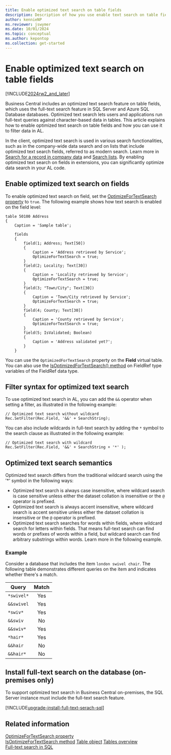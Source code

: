 ```yaml
---
title: Enable optimized text search on table fields
description: Description of how you use enable text search on table fields.
author: kennieNP
ms.reviewer: jswymer
ms.date: 10/01/2024
ms.topic: conceptual
ms.author: kepontop
ms.collection: get-started
---
```

# Enable optimized text search on table fields

[!INCLUDE[2024rw2_and_later](includes/2024rw2_and_later.md)]

Business Central includes an optimized text search feature on table fields, which uses the full-text search feature in SQL Server and Azure SQL Database databases. Optimized text search lets users and applications run full-text queries against character-based data in tables. This article explains how to enable optimized text search on table fields and how you can use it to filter data in AL.

In the client, optimized text search is used in various search functionalities, such as in the company-wide data search and on lists that include optimized text search fields, referred to as modern search. Learn more in [Search for a record in company data](/dynamics365/business-central/ui-search-data) and [Search lists](/dynamics365/business-central/ui-enter-criteria-filters#searching). By enabling optimized text search on fields in extensions, you can significantly optimize data search in your AL code.

## Enable optimized text search on fields

To enable optimized text search on field, set the [OptimizeForTextSearch property](properties/devenv-optimizefortextsearch-property.md) to `true`. The following example shows how text search is enabled on the field level:

```AL
table 50100 Address
{
    Caption = 'Sample table';

    fields
    {
        field(1; Address; Text[50])
        {
            Caption = 'Address retrieved by Service';
            OptimizeForTextSearch = true;
        }
        field(2; Locality; Text[30])
        {
            Caption = 'Locality retrieved by Service';
            OptimizeForTextSearch = true;
        }
        field(3; "Town/City"; Text[30])
        {
            Caption = 'Town/City retrieved by Service';
            OptimizeForTextSearch = true;            
        }
        field(4; County; Text[30])
        {
            Caption = 'County retrieved by Service';
            OptimizeForTextSearch = true;
        }
        field(5; IsValidated; Boolean)
        {
            Caption = 'Address validated yet?';
        }        
    }
```

You can use the `OptimizedForTextSearch` property on the **Field** virtual table. You can also use the [IsOptimizedForTextSearch() method](methods-auto/fieldref/fieldref-isoptimizedfortextsearch-method.md) on FieldRef type variables of the FieldRef data type.

## Filter syntax for optimized text search

To use optimized text search in AL, you can add the `&&` operator when setting a filter, as illustrated in the following example: 

```AL
// Optimized text search without wildcard
Rec.SetFilter(Rec.Field, '&&' + SearchString);
```

You can also include wildcards in full-text search by adding the `*` symbol to the search clause as illustrated in the following example:

```AL
// Optimized text search with wildcard
Rec.SetFilter(Rec.Field, '&&' + SearchString + '*' ); 
```

## Optimized text search semantics

Optimized text search differs from the traditional wildcard search using the '*' symbol in the following ways:

- Optimized text search is always case insensitive, where wildcard search is case sensitive unless either the dataset collation is insensitive or the `@` operator is prefixed.
- Optimized text search is always accent insensitive, where wildcard search is accent sensitive unless either the dataset collation is insensitive or the `@` operator is prefixed.
- Optimized text search searches for words within fields, where wildcard search for letters within fields. That means full-text search can find words or prefixes of words within a field, but wildcard search can find arbitrary substrings within words. Learn more in the following example.

### Example

Consider a database that includes the item `london swivel chair`. The following table demonstrates different queries on the item and indicates whether there's a match.

|Query|Match|
|-|:-:|
| `*swivel*`  | Yes|
| `&&swivel`  | Yes|
| `*swiv*`    | Yes|
| `&&swiv`    | No|
| `&&swiv*`   | Yes|
| `*hair*`    | Yes|
| `&&hair`    | No|
| `&&hair*`   | No|

## Install full-text search on the database (on-premises only)

To support optimized text search in Business Central on-premises, the SQL Server instance must include the full-text search feature.

[!INCLUDE[upgrade-install-full-text-serach-sql](includes/upgrade-install-full-text-search-sql.md)]

## Related information

[OptimizeForTextSearch property](properties/devenv-optimizefortextsearch-property.md)  
[IsOptimizeForTextSearch method](methods-auto/fieldref/fieldref-isoptimizedfortextsearch-method.md)
[Table object](devenv-table-object.md)
[Tables overview](devenv-tables-overview.md)  
[Full-text search in SQL](/sql/relational-databases/search/full-text-search)  
